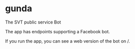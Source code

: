 # gunda
The SVT public service Bot

The app has endpoints supporting a Facebook bot.

If you run the app, you can see a web version of the bot on /.
